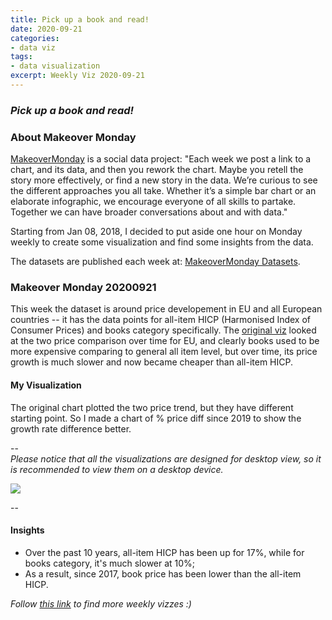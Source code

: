 ```yaml
---
title: Pick up a book and read!
date: 2020-09-21
categories:
- data viz
tags:
- data visualization
excerpt: Weekly Viz 2020-09-21
---
```


### *Pick up a book and read!*


### About Makeover Monday

[MakeoverMonday](http://www.makeovermonday.co.uk/) is a social data project:
"Each week we post a link to a chart, and its data, and then you rework the chart.
Maybe you retell the story more effectively, or find a new story in the data.
We’re curious to see the different approaches you all take. Whether it’s a simple bar chart or an elaborate infographic, we encourage everyone of all skills to partake.
Together we can have broader conversations about and with data."

Starting from Jan 08, 2018, I decided to put aside one hour on Monday weekly to create some visualization and find some insights from the data.

The datasets are published each week at: [MakeoverMonday Datasets](http://www.makeovermonday.co.uk/data/).

### Makeover Monday 20200921

This week the dataset is around price developement in EU and all European countries -- it has the data points for all-item HICP (Harmonised Index of Consumer Prices) and books category specifically. The [original viz](https://ec.europa.eu/eurostat/en/web/products-eurostat-news/-/EDN-20200422-1) looked at the two price comparison over time for EU, and clearly books used to be more expensive comparing to general all item level, but over time, its price growth is much slower and now became cheaper than all-item HICP.  

#### My Visualization

The original chart plotted the two price trend, but they have different starting point. So I made a chart of % price diff since 2019 to show the growth rate difference better.  

--  
*Please notice that all the visualizations are designed for desktop view, so it is recommended to view them on a desktop device.*  

<div class='tableauPlaceholder' id='viz1600756366163' style='position: relative'>
<noscript><a href='#'>
  <img alt=' ' src='https:&#47;&#47;public.tableau.com&#47;static&#47;images&#47;Ma&#47;MakeOverMonday2020921EUPriceDevelopmentAllvsBooks&#47;EUPriceDevelopment&#47;1_rss.png' style='border: none' />
</a></noscript>
<object class='tableauViz'  style='display:none;'>
  <param name='host_url' value='https%3A%2F%2Fpublic.tableau.com%2F' />
  <param name='embed_code_version' value='3' />
  <param name='site_root' value='' />
  <param name='name' value='MakeOverMonday2020921EUPriceDevelopmentAllvsBooks&#47;EUPriceDevelopment' />
  <param name='tabs' value='no' />
  <param name='toolbar' value='yes' />
  <param name='static_image' value='https:&#47;&#47;public.tableau.com&#47;static&#47;images&#47;Ma&#47;MakeOverMonday2020921EUPriceDevelopmentAllvsBooks&#47;EUPriceDevelopment&#47;1.png' />
  <param name='animate_transition' value='yes' />
  <param name='display_static_image' value='yes' />
  <param name='display_spinner' value='yes' />
  <param name='display_overlay' value='yes' />
  <param name='display_count' value='yes' />
  <param name='language' value='en' />
</object></div>           
<script type='text/javascript'>       
  var divElement = document.getElementById('viz1600756366163');        
  var vizElement = divElement.getElementsByTagName('object')[0];                
  if ( divElement.offsetWidth > 800 ) { vizElement.style.width='800px';vizElement.style.height='627px';} else if ( divElement.offsetWidth > 500 ) { vizElement.style.width='800px';vizElement.style.height='627px';} else { vizElement.style.width='100%';vizElement.style.height='727px';}      
  var scriptElement = document.createElement('script');                  
  scriptElement.src = 'https://public.tableau.com/javascripts/api/viz_v1.js';      
  vizElement.parentNode.insertBefore(scriptElement, vizElement);             
</script>
  
  
--  

#### Insights
* Over the past 10 years, all-item HICP has been up for 17%, while for books category, it's much slower at 10%;  
* As a result, since 2017, book price has been lower than the all-item HICP.  


*Follow [this link](https://yudong-94.github.io/personal-website/project/MakeOverMonday2020/) to find more weekly vizzes :)*
